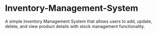 # Inventory-Management-System
A simple Inventory Management System that allows users to add, update, delete, and view product details with stock management functionality.
